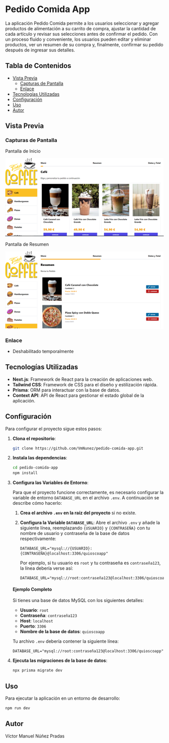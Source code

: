 # Pedido Comida App

La aplicación Pedido Comida permite a los usuarios seleccionar y agregar productos de alimentación a su carrito de compra, ajustar la cantidad de cada artículo y revisar sus selecciones antes de confirmar el pedido. Con un proceso fluido y conveniente, los usuarios pueden editar y eliminar productos, ver un resumen de su compra y, finalmente, confirmar su pedido después de ingresar sus detalles.

## Tabla de Contenidos
- [Vista Previa](#vista-previa)
  - [Capturas de Pantalla](#capturas-de-pantalla)
  - [Enlace](#enlace)
- [Tecnologías Utilizadas](#tecnologías-utilizadas)
- [Configuración](#configuración)
- [Uso](#uso)
- [Autor](#autor)

## Vista Previa

### Capturas de Pantalla

Pantalla de Inicio

![Pantalla de inicio](public/assets/img/screenshots/pagina_inicio.png)

Pantalla de Resumen

![Selección de productos](public/assets/img/screenshots/pagina_resumen.png)

### Enlace

- Deshabilitado temporalmente

## Tecnologías Utilizadas

- **Next.js**: Framework de React para la creación de aplicaciones web.
- **Tailwind CSS**: Framework de CSS para el diseño y estilización rápida.
- **Prisma**: ORM para interactuar con la base de datos.
- **Context API**: API de React para gestionar el estado global de la aplicación.

## Configuración

Para configurar el proyecto sigue estos pasos:

1. **Clona el repositorio**:

    ```bash
    git clone https://github.com/VmNunez/pedido-comida-app.git
    ```

2. **Instala las dependencias**:

    ```bash
    cd pedido-comida-app
    npm install
    ```

3. **Configura las Variables de Entorno**:

    Para que el proyecto funcione correctamente, es necesario configurar la variable de entorno `DATABASE_URL` en el archivo `.env`. A continuación se describe cómo hacerlo:

    1. **Crea el archivo `.env` en la raíz del proyecto** si no existe.

    2. **Configura la Variable `DATABASE_URL`**: Abre el archivo `.env` y añade la siguiente línea, reemplazando `{USUARIO}` y `{CONTRASEÑA}` con tu nombre de usuario y contraseña de la base de datos respectivamente:

        ```plaintext
        DATABASE_URL="mysql://{USUARIO}:{CONTRASEÑA}@localhost:3306/quioscoapp"
        ```

        Por ejemplo, si tu usuario es `root` y tu contraseña es `contraseña123`, la línea debería verse así:

        ```plaintext
        DATABASE_URL="mysql://root:contraseña123@localhost:3306/quioscoapp"
        ```

    #### Ejemplo Completo

    Si tienes una base de datos MySQL con los siguientes detalles:

    - **Usuario**: `root`
    - **Contraseña**: `contraseña123`
    - **Host**: `localhost`
    - **Puerto**: `3306`
    - **Nombre de la base de datos**: `quioscoapp`

    Tu archivo `.env` debería contener la siguiente línea:

    ```plaintext
    DATABASE_URL="mysql://root:contraseña123@localhost:3306/quioscoapp"
    ```

4. **Ejecuta las migraciones de la base de datos**:

    ```bash
    npx prisma migrate dev
    ```

## Uso

Para ejecutar la aplicación en un entorno de desarrollo:

```bash
npm run dev
```

## Autor
Víctor Manuel Núñez Pradas

